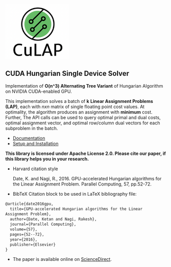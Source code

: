 <img src="./static/logo2.png" alt="drawing" width="200"/>

## CUDA Hungarian Single Device Solver

Implementation of **O(n^3) Alternating Tree Variant** of Hungarian Algorithm on NVIDIA CUDA-enabled GPU.

This implementation solves a batch of **k** **Linear Assignment Problems (LAP)**, each with *nxn* matrix of single floating point cost values. At optimality, the algorithm produces an assignment with **minimum** cost. Further, The API calls can be used to query optimal primal and dual costs, optimal assignment vector, and optimal row/column dual vectors for each subproblem in the batch.

- [Documentation](In-Development)
- [Setup and Installation](void)

**This library is licensed under Apache License 2.0. Please cite our paper, if this library helps you in your research.**

- Harvard citation style

  Date, K. and Nagi, R., 2016. GPU-accelerated Hungarian algorithms for the Linear Assignment Problem. Parallel Computing, 57, pp.52-72.

- BibTeX Citation block to be used in LaTeX bibliography file:

```
@article{date2016gpu,
  title={GPU-accelerated Hungarian algorithms for the Linear Assignment Problem},
  author={Date, Ketan and Nagi, Rakesh},
  journal={Parallel Computing},
  volume={57},
  pages={52--72},
  year={2016},
  publisher={Elsevier}
}
```

- The paper is available online on [ScienceDirect](https://www.sciencedirect.com/science/article/abs/pii/S016781911630045X).
